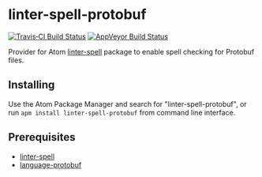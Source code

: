# linter-spell-protobuf

[![Travis&#x2011;CI Build Status](http://img.shields.io/travis/veger/linter-spell-protobuf/master.svg?label=Linux/OSX%20build)](https://travis-ci.org/veger/linter-spell-protobuf)
[![AppVeyor Build Status](http://img.shields.io/appveyor/ci/veger/linter-spell-protobuf/master.svg?label=Windows%20build)](http://ci.appveyor.com/project/veger/linter-spell-protobuf)

Provider for Atom [linter-spell](https://atom.io/packages/linter-spell) package to enable spell checking for Protobuf files.

## Installing

Use the Atom Package Manager and search for "linter-spell-protobuf", or run `apm install linter-spell-protobuf` from command line interface.

## Prerequisites

* [linter-spell](https://atom.io/packages/linter-spell)
* [language-protobuf](https://atom.io/packages/language-protobuf)
